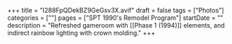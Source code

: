 +++
title = "I288FpQDekBZ9GeGsv3X.avif"
draft = false
tags = ["Photos"]
categories = [""]
pages = ["SPT 1990's Remodel Program"]
startDate = ""
description = "Refreshed gameroom with [[Phase 1 (1994)]] elements, and indirect rainbow lighting with crown molding."
+++
